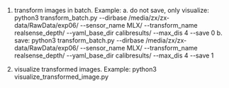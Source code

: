 1. transform images in batch. Example:
    a. do not save, only visualize: 
        python3 transform_batch.py --dirbase /media/zx/zx-data/RawData/exp06/ --sensor_name MLX/ --transform_name realsense_depth/ --yaml_base_dir calibresults/ --max_dis 4 --save 0
    b. save:
        python3 transform_batch.py --dirbase /media/zx/zx-data/RawData/exp06/ --sensor_name MLX/ --transform_name realsense_depth/ --yaml_base_dir calibresults/ --max_dis 4 --save 1

2. visualize transformed images. Example:
    python3 visualize_transformed_image.py